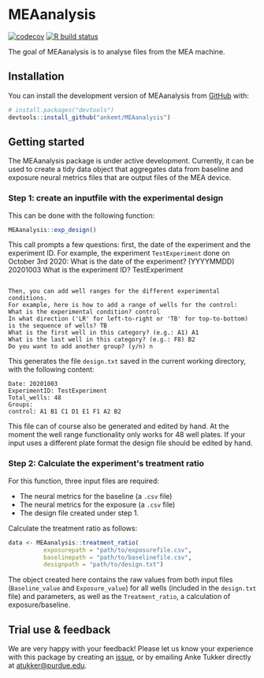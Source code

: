 
# MEAanalysis

<!-- badges: start -->
[![codecov](https://codecov.io/gh/ankemt/MEAanalysis/branch/main/graph/badge.svg?token=WTTROZWXQS)](https://codecov.io/gh/ankemt/MEAanalysis) [![R build status](https://github.com/ankemt/MEAanalysis/workflows/R-CMD-check/badge.svg)](https://github.com/ankemt/MEAanalysis/actions)

<!-- badges: end -->

The goal of MEAanalysis is to analyse files from the MEA machine.

## Installation

You can install the development version of MEAanalysis from [GitHub](https://github.com/) with:

``` r
# install.packages("devtools")
devtools::install_github("ankemt/MEAanalysis")
```

## Getting started

The MEAanalysis package is under active development. Currently, it can be used to create a tidy data object that aggregates data from baseline and exposure neural metrics files that are output files of the MEA device.

### Step 1: create an inputfile with the experimental design

This can be done with the following function:

``` r
MEAanalysis::exp_design()
```

This call prompts a few questions: first, the date of the experiment and the experiment ID. 
For example, the experiment `TestExperiment` done on October 3rd 2020:
What is the date of the experiment? (YYYYMMDD) 20201003
What is the experiment ID? TestExperiment
```

Then, you can add well ranges for the different experimental conditions.
For example, here is how to add a range of wells for the control:
What is the experimental condition? control
In what direction ('LR' for left-to-right or 'TB' for top-to-bottom) is the sequence of wells? TB
What is the first well in this category? (e.g.: A1) A1
What is the last well in this category? (e.g.: F8) B2
Do you want to add another group? (y/n) n
```

This generates the file `design.txt` saved in the current working directory, with the following content:
```
Date: 20201003
ExperimentID: TestExperiment
Total_wells: 48
Groups:
control: A1 B1 C1 D1 E1 F1 A2 B2
```
This file can of course also be generated and edited by hand. At the moment the well range functionality only works for 48 well plates. If your input uses a different plate format the design file should be edited by hand.

### Step 2: Calculate the experiment's treatment ratio

For this function, three input files are required:
- The neural metrics for the baseline (a `.csv` file)
- The neural metrics for the exposure (a `.csv` file)
- The design file created under step 1.

Calculate the treatment ratio as follows:
``` r
data <- MEAanalysis::treatment_ratio(
          exposurepath = "path/to/exposurefile.csv",
          baselinepath = "path/to/baselinefile.csv",
          designpath = "path/to/design.txt")
```

The object created here contains the raw values from both input files (`Baseline_value` and `Exposure_value`) for all wells (included in the `design.txt` file) and parameters, as well as the `Treatment_ratio`, a calculation of exposure/baseline.

## Trial use & feedback
We are very happy with your feedback! Please let us know your experience with this package by creating an [issue](https://github.com/ankemt/MEAanalysis/issues), or by emailing Anke Tukker directly at [atukker@purdue.edu](mailto:atukker@purdue.edu).
